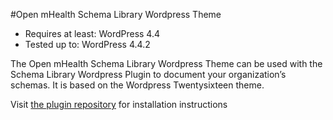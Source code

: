 #Open mHealth Schema Library Wordpress Theme

* Requires at least: WordPress 4.4
* Tested up to: WordPress 4.4.2

The Open mHealth Schema Library Wordpress Theme can be used with the Schema Library Wordpress Plugin to document your organization’s schemas. It is based on the Wordpress Twentysixteen theme.

Visit [the plugin repository](https://github.com/openmhealth/schema-library-wp-plugin) for installation instructions
